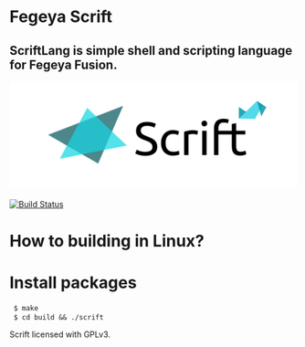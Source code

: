 # Fegeya Scrift
## ScriftLang is simple shell and scripting language for Fegeya Fusion.

![Scrift](Scrift.png)

[![Build Status](https://dev.azure.com/ferhatgectao/scrift-lang/_apis/build/status/FerhatGec.scrift-lang?branchName=master)](https://dev.azure.com/ferhatgectao/scrift-lang/_build/latest?definitionId=1&branchName=master)


# How to building in Linux?

# Install packages


```
 $ make 
 $ cd build && ./scrift 
```




Scrift licensed with GPLv3.

